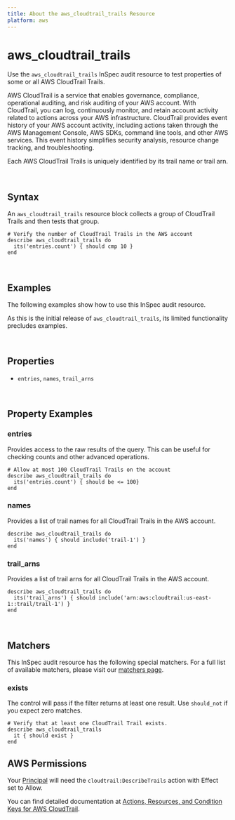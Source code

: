 ```yaml
---
title: About the aws_cloudtrail_trails Resource
platform: aws
---
```


# aws\_cloudtrail\_trails

Use the `aws_cloudtrail_trails` InSpec audit resource to test properties of some or all AWS CloudTrail Trails.

AWS CloudTrail is a service that enables governance, compliance, operational auditing, and risk auditing of your AWS account. With CloudTrail, you can log, continuously monitor, and retain account activity related to actions across your AWS infrastructure. CloudTrail provides event history of your AWS account activity, including actions taken through the AWS Management Console, AWS SDKs, command line tools, and other AWS services. This event history simplifies security analysis, resource change tracking, and troubleshooting.

Each AWS CloudTrail Trails is uniquely identified by its trail name or trail arn.

<br>

## Syntax

An `aws_cloudtrail_trails` resource block collects a group of CloudTrail Trails and then tests that group.

    # Verify the number of CloudTrail Trails in the AWS account
    describe aws_cloudtrail_trails do
      its('entries.count') { should cmp 10 }
    end

<br>

## Examples

The following examples show how to use this InSpec audit resource.

As this is the initial release of `aws_cloudtrail_trails`, its limited functionality precludes examples.

<br>

## Properties
* `entries`, `names`, `trail_arns`

<br>

## Property Examples

### entries

Provides access to the raw results of the query. This can be useful for checking counts and other advanced operations.

    # Allow at most 100 CloudTrail Trails on the account
    describe aws_cloudtrail_trails do
      its('entries.count') { should be <= 100}
    end

### names

Provides a list of trail names for all CloudTrail Trails in the AWS account.

    describe aws_cloudtrail_trails do
      its('names') { should include('trail-1') }
    end

### trail\_arns

Provides a list of trail arns for all CloudTrail Trails in the AWS account.

    describe aws_cloudtrail_trails do
      its('trail_arns') { should include('arn:aws:cloudtrail:us-east-1::trail/trail-1') }
    end

<br>

## Matchers

This InSpec audit resource has the following special matchers. For a full list of available matchers, please visit our [matchers page](https://www.inspec.io/docs/reference/matchers/).

### exists

The control will pass if the filter returns at least one result. Use `should_not` if you expect zero matches.

    # Verify that at least one CloudTrail Trail exists.
    describe aws_cloudtrail_trails
      it { should exist }
    end

## AWS Permissions

Your [Principal](https://docs.aws.amazon.com/IAM/latest/UserGuide/intro-structure.html#intro-structure-principal) will need the `cloudtrail:DescribeTrails` action with Effect set to Allow.

You can find detailed documentation at [Actions, Resources, and Condition Keys for AWS CloudTrail](https://docs.aws.amazon.com/IAM/latest/UserGuide/list_awscloudtrail.html).
